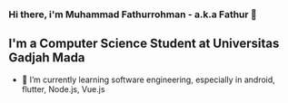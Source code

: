 ### Hi there, i'm Muhammad Fathurrohman - a.k.a Fathur 👋

## I'm a Computer Science Student at Universitas Gadjah Mada

- 🌱 I’m currently learning software engineering, especially in android, flutter, Node.js, Vue.js

<!--
**mfathur/mfathur** is a ✨ _special_ ✨ repository because its `README.md` (this file) appears on your GitHub profile.

Here are some ideas to get you started:

- 🔭 I’m currently working on ...

- 👯 I’m looking to collaborate on ...
- 🤔 I’m looking for help with ...
- 💬 Ask me about ...
- 📫 How to reach me: ...
- 😄 Pronouns: ...
- ⚡ Fun fact: ...
-->

